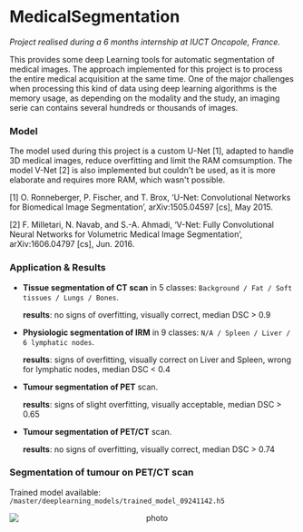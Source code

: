 # MedicalSegmentation

*Project realised during a 6 months internship at IUCT Oncopole, France.*

This provides some deep Learning tools for automatic segmentation of medical images. The approach implemented for this project is to process the entire medical acquisition at the same time. One of the major challenges when processing this kind of data using deep learning algorithms is the memory usage, as depending on the modality and the study, an imaging serie can contains several hundreds or thousands of images.

### Model
The model used during this project is a custom U-Net [1], adapted to handle 3D medical images, reduce overfitting and limit the RAM comsumption. The model V-Net [2] is also implemented but couldn't be used, as it is more elaborate and requires more RAM, which wasn't possible.

[1] O. Ronneberger, P. Fischer, and T. Brox, ‘U-Net: Convolutional Networks for Biomedical Image Segmentation’, arXiv:1505.04597 [cs], May 2015.

[2]	F. Milletari, N. Navab, and S.-A. Ahmadi, ‘V-Net: Fully Convolutional Neural Networks for Volumetric Medical Image Segmentation’, arXiv:1606.04797 [cs], Jun. 2016.

### Application & Results
- **Tissue segmentation of CT scan** in 5 classes: ```Background / Fat / Soft tissues / Lungs / Bones```.

  **results**: no signs of overfitting, visually correct, median DSC > 0.9
  
- **Physiologic segmentation of IRM** in 9 classes: ```N/A / Spleen / Liver / 6 lymphatic nodes```.

  **results**: signs of overfitting, visually correct on Liver and Spleen, wrong for lymphatic nodes, median DSC < 0.4
  
- **Tumour segmentation of PET** scan.

  **results**: signs of slight overfitting, visually acceptable, median DSC > 0.65

- **Tumour segmentation of PET/CT** scan.

  **results**: no signs of overfitting, visually correct, median DSC > 0.74
  

### Segmentation of tumour on PET/CT scan

Trained model available: ```/master/deeplearning_models/trained_model_09241142.h5```

<p align="center">
<img style="display: block; margin: auto;" alt="photo" src="./GIF_example_segmentation.gif">
</p>
